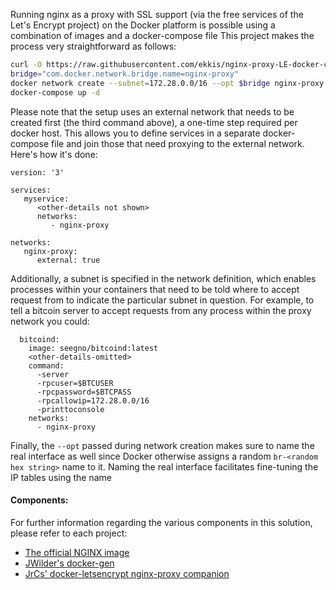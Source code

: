 Running nginx as a proxy with SSL support (via the free services of the Let's Encrypt project) on the Docker platform is possible using a combination of images and a docker-compose file
This project makes the process very straightforward as follows:

```bash
curl -O https://raw.githubusercontent.com/ekkis/nginx-proxy-LE-docker-compose/master/docker-compose.yml
bridge="com.docker.network.bridge.name=nginx-proxy"
docker network create --subnet=172.28.0.0/16 --opt $bridge nginx-proxy
docker-compose up -d
```

Please note that the setup uses an external network that needs to be created first (the third command above), a one-time step required per docker host.  This allows you to define services in a separate docker-compose file and join those that need proxying to the external network.  Here's how it's done:

```
version: '3'

services:
   myservice:
      <other-details not shown>
      networks:
         - nginx-proxy

networks:
   nginx-proxy:
      external: true
```

Additionally, a subnet is specified in the network definition, which enables processes within your containers that need to be told where to accept request from to indicate the particular subnet in question.  For example, to tell a bitcoin server to accept requests from any process within the proxy network you could:

```
  bitcoind:
    image: seegno/bitcoind:latest
    <other-details-omitted>
    command:
      -server
      -rpcuser=$BTCUSER
      -rpcpassword=$BTCPASS
      -rpcallowip=172.28.0.0/16
      -printtoconsole
    networks:
      - nginx-proxy
```

Finally, the `--opt` passed during network creation makes sure to name the real interface as well since Docker otherwise assigns a random `br-<random hex string>` name to it.  Naming the real interface facilitates fine-tuning the IP tables using the name

#### Components:

For further information regarding the various components in this solution, please refer to each project:

* [The official NGINX image](https://github.com/nginxinc/docker-nginx)
* [JWilder's docker-gen](https://github.com/jwilder/docker-gen)
* [JrCs' docker-letsencrypt nginx-proxy companion ](https://github.com/JrCs/docker-letsencrypt-nginx-proxy-companion)
